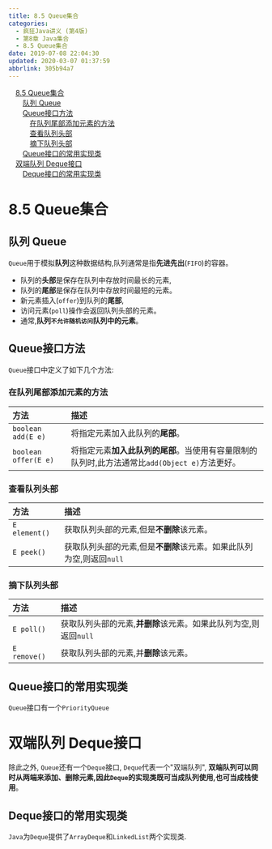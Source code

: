 ```yaml
---
title: 8.5 Queue集合
categories: 
  - 疯狂Java讲义 (第4版)
  - 第8章 Java集合
  - 8.5 Queue集合
date: 2019-07-08 22:04:30
updated: 2020-03-07 01:37:59
abbrlink: 305b94a7
---
```

<div id='my_toc'><a href="/JavaReadingNotes/305b94a7/#8-5-Queue集合" class="header_1">8.5 Queue集合</a>&nbsp;<br><a href="/JavaReadingNotes/305b94a7/#队列-Queue" class="header_2">队列 Queue</a>&nbsp;<br><a href="/JavaReadingNotes/305b94a7/#Queue接口方法" class="header_2">Queue接口方法</a>&nbsp;<br><a href="/JavaReadingNotes/305b94a7/#在队列尾部添加元素的方法" class="header_3">在队列尾部添加元素的方法</a>&nbsp;<br><a href="/JavaReadingNotes/305b94a7/#查看队列头部" class="header_3">查看队列头部</a>&nbsp;<br><a href="/JavaReadingNotes/305b94a7/#摘下队列头部" class="header_3">摘下队列头部</a>&nbsp;<br><a href="/JavaReadingNotes/305b94a7/#Queue接口的常用实现类" class="header_2">Queue接口的常用实现类</a>&nbsp;<br><a href="/JavaReadingNotes/305b94a7/#双端队列-Deque接口" class="header_1">双端队列 Deque接口</a>&nbsp;<br><a href="/JavaReadingNotes/305b94a7/#Deque接口的常用实现类" class="header_2">Deque接口的常用实现类</a>&nbsp;<br></div>
<style>.header_1{margin-left: 1em;}.header_2{margin-left: 2em;}.header_3{margin-left: 3em;}.header_4{margin-left: 4em;}.header_5{margin-left: 5em;}.header_6{margin-left: 6em;}</style>
<!--more-->
<script>if (navigator.platform.search('arm')==-1){document.getElementById('my_toc').style.display = 'none';}var e,p = document.getElementsByTagName('p');while (p.length>0) {e = p[0];e.parentElement.removeChild(e);}</script>

<!--end-->
<!--SSTStart-->
# 8.5 Queue集合
## 队列 Queue
`Queue`用于模拟**队列**这种数据结构,队列通常是指**先进先出**(`FIFO`)的容器。
- 队列的**头部**是保存在队列中存放时间最长的元素,
- 队列的**尾部**是保存在队列中存放时间最短的元素。
- 新元素插入(`offer`)到队列的**尾部**,
- 访问元素(`poll`)操作会返回队列头部的元素。
- 通常,**队列`不允许随机访问`队列中的元素**。

## Queue接口方法
`Queue`接口中定义了如下几个方法:

### 在队列尾部添加元素的方法

|方法|描述|
|:--|:--|
|`boolean add(E e)`|将指定元素加入此队列的**尾部**。|
|`boolean offer(E e)`|将指定元素**加入此队列的尾部**。当使用有容量限制的队列时,此方法通常比`add(Object e)`方法更好。|

### 查看队列头部

|方法|描述|
|:--|:--|
|`E element()`|获取队列头部的元素,但是**不删除**该元素。|
|`E peek()`|获取队列头部的元素,但是**不删除**该元素。如果此队列为空,则返回`null`|

### 摘下队列头部

|方法|描述|
|:--|:--|
|`E poll()`|获取队列头部的元素,**并删除**该元素。如果此队列为空,则返回`null`|
|`E remove()`|获取队列头部的元素,并**删除**该元素。|

## Queue接口的常用实现类
`Queue`接口有一个`PriorityQueue`

# 双端队列 Deque接口
除此之外, `Queue`还有一个`Deque`接口, `Deque`代表一个"双端队列",
**双端队列可以同时从两端来添加、删除元素,因此`Deque`的实现类既可当成队列使用,也可当成栈使用**。
## Deque接口的常用实现类
`Java`为`Deque`提供了`ArrayDeque`和`LinkedList`两个实现类.
<!--SSTStop-->
